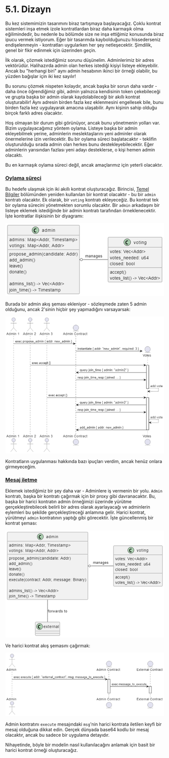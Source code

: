 # 5.1. Dizayn

Bu kez sistemimizin tasarımını biraz tartışmaya başlayacağız. Çoklu kontrat sistemleri inşa etmek izole kontratlardan biraz daha karmaşık olma eğilimindedir, bu nedenle bu bölümde size ne inşa ettiğimiz konusunda biraz ipucu vermek istiyorum. Eğer bir tasarımda kaybolduğunuzu hissederseniz endişelenmeyin - kontratları uygularken her şey netleşecektir. Şimdilik, genel bir fikir edinmek için üzerinden geçin.

İlk olarak, çözmek istediğimiz sorunu düşünelim. Adminlerimiz bir adres vektörüdür. Halihazırda admin olan herkes istediği kişiyi listeye ekleyebilir. Ancak bu "herhangi biri" aynı admin hesabının ikinci bir örneği olabilir, bu yüzden bağışlar için iki kez sayılır!

Bu sorunu çözmek nispeten kolaydır, ancak başka bir sorun daha vardır - daha önce öğrendiğimiz gibi, admin yalnızca kendisinin token çekebileceği ve grupta başka bir admin olarak kaydolabileceği bir akıllı kontrat oluşturabilir! Aynı adresin birden fazla kez eklenmesini engellesek bile, bunu birden fazla kez uygulayarak amacına ulaşabilir. Aynı kişinin sahip olduğu birçok farklı adres olacaktır.

Hoş olmayan bir durum gibi görünüyor, ancak bunu yönetmenin yolları var. Bizim uygulayacağımız yöntem oylama. Listeye başka bir admin ekleyebilmek yerine, adminlerin meslektaşlarını yeni adminler olarak önermelerine izin verilecektir. Bu bir oylama süreci başlatacaktır - teklifin oluşturulduğu sırada admin olan herkes bunu destekleyebilecektir. Eğer adminlerin yarısından fazlası yeni adayı desteklerse, o kişi hemen admin olacaktı.

Bu en karmaşık oylama süreci değil, ancak amaçlarımız için yeterli olacaktır.

### [Oylama süreci](5.1.-dizayn.md#oylama-suereci)

Bu hedefe ulaşmak için iki akıllı kontrat oluşturacağız. Birincisi, [Temel Bilgiler](https://book.cosmwasm.com/basics.html) bölümünden yeniden kullanılan bir kontrat olacaktır - bu bir `admin` kontratı olacaktır. Ek olarak, bir `voting` kontratı ekleyeceğiz. Bu kontrat tek bir oylama sürecini yönetmekten sorumlu olacaktır. Bir `admin` arkadaşını bir listeye eklemek istediğinde bir admin kontratı tarafından örneklenecektir. İşte kontratlar ilişkisinin bir diyagramı:

![](<../../.gitbook/assets/image (4).png>)

Burada bir admin akış şeması ekleniyor - sözleşmede zaten 5 admin olduğunu, ancak 2'sinin hiçbir şey yapmadığını varsayarsak:

![](<../../.gitbook/assets/image (2).png>)

Kontratların uygulanması hakkında bazı ipuçları verdim, ancak henüz onlara girmeyeceğim.

### [Mesaj iletme](5.1.-dizayn.md#mesaj-iletme)

Eklemek istediğimiz bir şey daha var - Adminlere iş vermenin bir yolu. `Admin` kontratı, başka bir kontratı çağırmak için bir proxy gibi davranacaktır. Bu, başka bir harici kontratın admin örneğimizi üzerinde yürütme gerçekleştirebilecek belirli bir adres olarak ayarlayacağı ve adminlerin eylemleri bu şekilde gerçekleştireceği anlamına gelir. Harici kontrat, yürütmeyi `admin` kontratının yaptığı gibi görecektir. İşte güncellenmiş bir kontrat şeması:

![](<../../.gitbook/assets/image (5).png>)

Ve harici kontrat akış şemasını çağırmak:

![](../../.gitbook/assets/image.png)

Admin kontratını `execute` mesajındaki `msg`'nin harici kontrata iletilen keyfi bir mesaj olduğuna dikkat edin. Gerçek dünyada base64 kodlu bir mesaj olacaktır, ancak bu sadece bir uygulama detayıdır.

Nihayetinde, böyle bir modelin nasıl kullanılacağını anlamak için basit bir harici kontrat örneği oluşturacağız.


